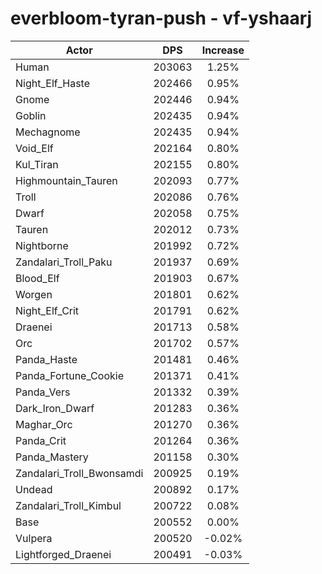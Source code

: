 # everbloom-tyran-push - vf-yshaarj
| Actor | DPS | Increase |
|---|:---:|:---:|
|Human|203063|1.25%|
|Night_Elf_Haste|202466|0.95%|
|Gnome|202446|0.94%|
|Goblin|202435|0.94%|
|Mechagnome|202435|0.94%|
|Void_Elf|202164|0.80%|
|Kul_Tiran|202155|0.80%|
|Highmountain_Tauren|202093|0.77%|
|Troll|202086|0.76%|
|Dwarf|202058|0.75%|
|Tauren|202012|0.73%|
|Nightborne|201992|0.72%|
|Zandalari_Troll_Paku|201937|0.69%|
|Blood_Elf|201903|0.67%|
|Worgen|201801|0.62%|
|Night_Elf_Crit|201791|0.62%|
|Draenei|201713|0.58%|
|Orc|201702|0.57%|
|Panda_Haste|201481|0.46%|
|Panda_Fortune_Cookie|201371|0.41%|
|Panda_Vers|201332|0.39%|
|Dark_Iron_Dwarf|201283|0.36%|
|Maghar_Orc|201270|0.36%|
|Panda_Crit|201264|0.36%|
|Panda_Mastery|201158|0.30%|
|Zandalari_Troll_Bwonsamdi|200925|0.19%|
|Undead|200892|0.17%|
|Zandalari_Troll_Kimbul|200722|0.08%|
|Base|200552|0.00%|
|Vulpera|200520|-0.02%|
|Lightforged_Draenei|200491|-0.03%|
